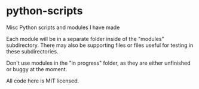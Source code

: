 # python-scripts
Misc Python scripts and modules I have made

Each module will be in a separate folder inside of the "modules" subdirectory.  There may also be supporting files or files useful for testing in these subdirectories.

Don't use modules in the "in progress" folder, as they are either unfinished or buggy at the moment.

All code here is MIT licensed.

